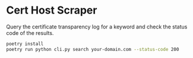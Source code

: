 # Cert Host Scraper

Query the certificate transparency log for a keyword and check the status code of the results.

```bash
poetry install
poetry run python cli.py search your-domain.com --status-code 200
```
